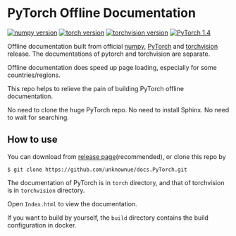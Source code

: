 # PyTorch Offline Documentation

[![numpy version](https://badgen.net/badge/NumPy%20version/v1.8.1/black?icon=dockbit)](https://github.com/numpy/numpy)
[![torch version](https://img.shields.io/badge/torch_version-v1.4.0-g.svg?logo=PyTorch)](https://github.com/pytorch/pytorch)
[![torchvision version](https://img.shields.io/badge/torchvision_version-v0.5.0-g.svg?logo=PyTorch)](https://github.com/pytorch/vision)
[![PyTorch 1.4](https://img.shields.io/badge/PyTorch_1.4-Release_Note-blue.svg?logo=PyTorch)](https://pytorch.org/blog/pytorch-1-dot-4-released-and-domain-libraries-updated/)

Offline documentation built from official [numpy](https://github.com/numpy/numpy.git), [PyTorch](https://github.com/pytorch/pytorch.git) and [torchvision](https://github.com/pytorch/vision.git) release. The documentations of pytorch and torchvision are separate.

Offline documentation does speed up page loading, especially for some countries/regions.

This repo helps to relieve the pain of building PyTorch offline documentation.

No need to clone the huge PyTorch repo. No need to install Sphinx. No need to wait for searching.

## How to use

You can download from [release page](https://github.com/unknownue/docs.PyTorch/releases)(recommended), or clone this repo by

```shell
$ git clone https://github.com/unknownue/docs.PyTorch.git
```

The documentation of PyTorch is in `torch` directory, and that of torchvision is in `torchvision` directory. 

Open `Index.html` to view the documentation.

If you want to build by yourself, the `build` directory contains the build configuration in docker.